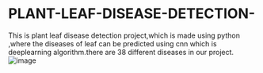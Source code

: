 # PLANT-LEAF-DISEASE-DETECTION-
This is plant leaf disease detection project,which is made using python ,where the diseases of leaf can be predicted using cnn which is deeplearning algorithm.there are 38 different diseases in our project.
![image](https://user-images.githubusercontent.com/83951655/143840618-55e6d1cc-8cae-4c30-ab18-381746d1e111.png)
